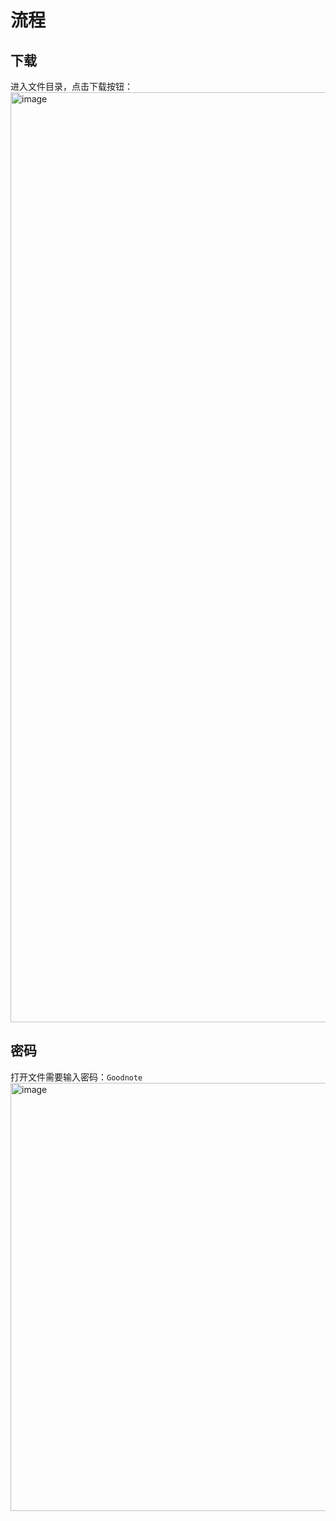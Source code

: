 # 流程

## 下载
进入文件目录，点击下载按钮：  
<img width="1488" alt="image" src="https://github.com/user-attachments/assets/92786dfd-214e-4ed9-b0c7-38c79b0999f6" />


## 密码
打开文件需要输入密码：`Goodnote`  
<img width="685" alt="image" src="https://github.com/user-attachments/assets/d31a3d41-0be2-44b2-8aa1-ae0443f7f808" />
